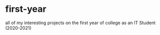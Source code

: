 # first-year
all of my interesting projects on the first year of college as an IT Student (2020-2021)
